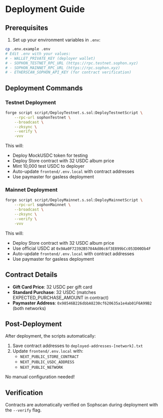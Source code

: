 # Deployment Guide

## Prerequisites

1. Set up your environment variables in `.env`:
```bash
cp .env.example .env
# Edit .env with your values:
# - WALLET_PRIVATE_KEY (deployer wallet)
# - SOPHON_TESTNET_RPC_URL (https://rpc.testnet.sophon.xyz)
# - SOPHON_MAINNET_RPC_URL (https://rpc.sophon.xyz)
# - ETHERSCAN_SOPHON_API_KEY (for contract verification)
```

## Deployment Commands

### Testnet Deployment
```bash
forge script script/DeployTestnet.s.sol:DeployTestnetScript \
    --rpc-url sophonTestnet \
    --broadcast \
    --zksync \
    --verify \
    -vvv
```

This will:
- Deploy MockUSDC token for testing
- Deploy Store contract with 32 USDC album price
- Mint 10,000 test USDC to deployer
- Auto-update `frontend/.env.local` with contract addresses
- Use paymaster for gasless deployment

### Mainnet Deployment
```bash
forge script script/DeployMainnet.s.sol:DeployMainnetScript \
    --rpc-url sophonMainnet \
    --broadcast \
    --zksync \
    --verify \
    -vvv
```

This will:
- Deploy Store contract with 32 USDC album price
- Use official USDC at `0x9Aa0F72392B5784Ad86c6f3E899bCc053D00Db4F`
- Auto-update `frontend/.env.local` with contract addresses
- Use paymaster for gasless deployment

## Contract Details

- **Gift Card Price**: 32 USDC per gift card
- **Standard Purchase**: 32 USDC (matches EXPECTED_PURCHASE_AMOUNT in contract)
- **Paymaster Address**: `0x98546B226dbbA8230cf620635a1e4ab01F6A99B2` (both networks)

## Post-Deployment

After deployment, the scripts automatically:
1. Save contract addresses to `deployed-addresses-[network].txt`
2. Update `frontend/.env.local` with:
   - `NEXT_PUBLIC_STORE_CONTRACT`
   - `NEXT_PUBLIC_USDC_ADDRESS`
   - `NEXT_PUBLIC_NETWORK`

No manual configuration needed!

## Verification

Contracts are automatically verified on Sophscan during deployment with the `--verify` flag.